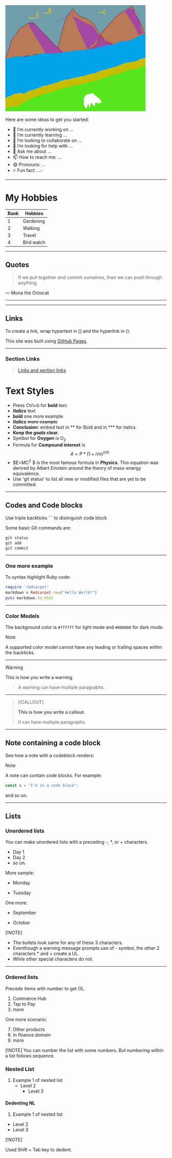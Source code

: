 
<!--
**Sri417666/Sri417666** is a ✨ _special_ ✨ repository because its `README-sriv.md` (this file) appears on your GitHub profile.-->

![alt text](image.png)

Here are some ideas to get you started:

- 🔭 I’m currently working on ...
- 🌱 I’m currently learning ...
- 👯 I’m looking to collaborate on ...
- 🤔 I’m looking for help with ...
- 💬 Ask me about ...
- 📫 How to reach me: ...
- 😄 Pronouns: ...
- ⚡ Fun fact: ...-

---

# My Hobbies

| Rank | Hobbies |
| ---- | ------- |
| 1 | Gardening |
| 2 | Walking |
| 3 | Travel |
| 4 | Bird watch |

<!-- See also <a href="more-hobby">More hobby</a> -->

---

## Quotes

> If we pull together and commit ourselves, then we can push through anything.

— Mona the Octocat

---

<!-- taken this quote from the QSG -->

---

## Links

To create a link, wrap hypertext in [] and the hyperlink in ().

This site was built using [GitHub Pages](https://pages.github.com/).

---

### Section Links

> [Links and section links](#links)
>
<!-- #### Using Anchors

> My hobbies also include
<a name="more-hobby"> watching cookery shows</a>. -->

<!-- Commented because it says Inline-HTML and does not allos.> -->

# Text Styles

- Press Ctrl+b for **bold** text.
- ***Italics*** text  
- **bold** one more example
- ***Italics*** ~~more example~~
- **Conclusion**: embed text in ** for Bold and in *** for italics.
- **Keep the ***goals*** clear.**
- Symbol for **Oxygen** is O<sub>2</sub>
- Formula for **Compound interest** is $$
A = P*(1+r/n)^(nt)$$
- $E=MC<sup>2</sup> $ is the most famous formula in **Physics**. This equation was derived by Albert Einstein around the theory of mass-energy equivalence.
- Use 'git status' to list all new or modified files that are yet to be committed.

---

## Codes and Code blocks

Use triple backticks ``` to distinguish code block

Some basic Git commands are:

```
git status
git add
git commit
```

---

### One more example

To syntax highlight Ruby code:

```ruby
require 'redcarpet'
markdown = Redcarpet.new("Hello World!")
puts markdown.to_html
```

---

### Color Models

The background color is `#ffffff` for light mode and `#000000` for dark mode.

> [!NOTE]
> A supported color model cannot have any leading or trailing spaces within the backticks.
---
> [!WARNING]
> This is how you write a warning.

> A warning can have multiple paragrabhs.
---
> [!CALLOUT]
>
> **This is how you write a callout.**
>
> It can have multiple paragraphs.

---

## Note containing a code block

See how a note with a codeblock renders:

> [!NOTE]
> A note can contain code blocks. For example:
>
> ```js
> const s = "I'm in a code block";
> ```
>
> and so on.

---

## Lists

### Unordered lists

You can make unordered lists with a preceding -, *, or + characters.

- Day 1
- Day 2
- so on.

More sample:

+ Monday

+ Tuesday

One more:

* September

* October

[!NOTE]

- The bullets look same for any of these 3 characters.
- Eventhough a warning message prompts use of - symbol, the other 2 characters * and + create a UL.
- While other special characters do not.

---

### Ordered lists

Precede items with number to get OL.

1. Commerce Hub
2. Tap to Pay
3. more

One more scenario:

7. Other products
10. In finance domain
18. more

[!NOTE]
You can number the list with some numbers. But numbering within a list follows sequence.

### Nested List

1. Example 1 of nested list 
    - Level 2
        - Level 3

#### Dedenting NL

1. Example 1 of nested list 
- Level 2
- Level 3

[!NOTE]

Used Shift + Tab key to dedent.

